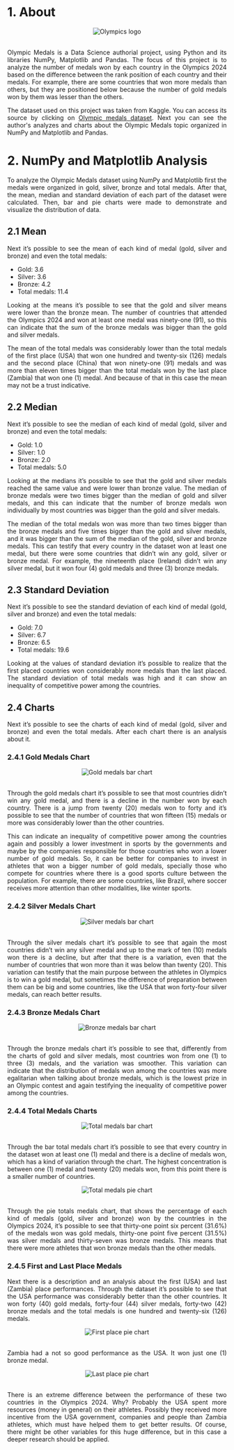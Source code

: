# 1. About

<div align="center">
  <img src="assets/olympics.png" alt="Olympics logo"/>
</div>
<br>
<p align="justify">Olympic Medals is a Data Science authorial project, using Python and its libraries NumPy, Matplotlib and Pandas. The focus of this project is to analyze the number of medals won by each country in the Olympics 2024 based on the difference between the rank position of each country and their medals. For example, there are some countries that won more medals than others, but they are positioned below because the number of gold medals won by them was lesser than the others.</p>
  
<p align="justify">The dataset used on this project was taken from Kaggle. You can access its source by clicking on <a href="https://www.kaggle.com/datasets/berkayalan/paris-2024-olympics-medals/data" target="_blank" rel="noopener noreferrer">Olympic medals dataset</a>. Next you can see the author's analyzes and charts about the Olympic Medals topic organized in NumPy and Matplotlib and Pandas.</p>

# 2. NumPy and Matplotlib Analysis

<p align="justify">To analyze the Olympic Medals dataset using NumPy and Matplotlib first the medals were organized in gold, silver, bronze and total medals. After that, the mean, median and standard deviation of each part of the dataset were calculated. Then, bar and pie charts were made to demonstrate and visualize the distribution of data.</p>

## 2.1 Mean

<p align="justify">Next it’s possible to see the mean of each kind of medal (gold, silver and bronze) and even the total medals:</p>

<ul>
  <li>Gold: 3.6</li>
  <li>Silver: 3.6</li>
  <li>Bronze: 4.2</li>
  <li>Total medals: 11.4</li>
</ul>

<p align="justify">Looking at the means it’s possible to see that the gold and silver means were lower than the bronze mean. The number of countries that attended the Olympics 2024 and won at least one medal was ninety-one (91), so this can indicate that the sum of the bronze medals was bigger than the gold and silver medals.</p>

<p align="justify">The mean of the total medals was considerably lower than the total medals of the first place (USA) that won one hundred and twenty-six (126) medals and the second place (China) that won ninety-one (91) medals and was more than eleven times bigger than the total medals won by the last place (Zambia) that won one (1) medal. And because of that in this case the mean may not be a trust indicative.</p>

## 2.2 Median

<p align="justify">Next it’s possible to see the median of each kind of medal (gold, silver and bronze) and even the total medals:</p>

<ul>
  <li>Gold: 1.0</li>
  <li>Silver: 1.0</li>
  <li>Bronze: 2.0</li>
  <li>Total medals: 5.0</li>
</ul>

<p align="justify">Looking at the medians it’s possible to see that the gold and silver medals reached the same value and were lower than bronze value. The median of bronze medals were two times bigger than the median of gold and silver medals, and this can indicate that the number of bronze medals won individually by most countries was bigger than the gold and silver medals.</p>

<p align="justify">The median of the total medals won was more than two times bigger than the bronze medals and five times bigger than the gold and silver medals, and it was bigger than the sum of the median of the gold, silver and bronze medals. This can testify that every country in the dataset won at least one medal, but there were some countries that didn’t win any gold, silver or bronze medal. For example, the nineteenth place (Ireland) didn’t win any silver medal, but it won four (4) gold medals and three (3) bronze medals.</p>

## 2.3 Standard Deviation

<p align="justify">Next it’s possible to see the standard deviation of each kind of medal (gold, silver and bronze) and even the total medals:</p>

<ul>
  <li>Gold: 7.0</li>
  <li>Silver: 6.7</li>
  <li>Bronze: 6.5</li>
  <li>Total medals: 19.6</li>
</ul>

<p align="justify">Looking at the values of standard deviation it’s possible to realize that the first placed countries won considerably more medals than the last placed. The standard deviation of total medals was high and it can show an inequality of competitive power among the countries.</p>

## 2.4 Charts

<p align="justify">Next it’s possible to see the charts of each kind of medal (gold, silver and bronze) and even the total medals. After each chart there is an analysis about it.</p>

### 2.4.1 Gold Medals Chart

<div align="center">
  <img src="assets/gold-medals-bar.png" alt="Gold medals bar chart"/>
</div>
<br>
<p align="justify">Through the gold medals chart it’s possible to see that most countries didn’t win any gold medal, and there is a decline in the number won by each country. There is a jump from twenty (20) medals won to forty and it’s possible to see that the number of countries that won fifteen (15) medals or more was considerably lower than the other countries.</p>

<p align="justify">This can indicate an inequality of competitive power among the countries again and possibly a lower investment in sports by the governments and maybe by the companies responsible for those countries who won a lower number of gold medals. So, it can be better for companies to invest in athletes that won a bigger number of gold medals, specially those who compete for countries where there is a good sports culture between the population. For example, there are some countries, like Brazil, where soccer receives more attention than other modalities, like winter sports.</p>

### 2.4.2 Silver Medals Chart

<div align="center">
  <img src="assets/silver-medals-bar.png" alt="Silver medals bar chart"/>
</div>
<br>
<p align="justify">Through the silver medals chart it’s possible to see that again the most countries didn’t win any silver medal and up to the mark of ten (10) medals won there is a decline, but after that there is a variation, even that the number of countries that won more than it was below than twenty (20). This variation can testify that the main purpose between the athletes in Olympics is to win a gold medal, but sometimes the difference of preparation between them can be big and some countries, like the USA that won forty-four silver medals, can reach better results.</p>

### 2.4.3 Bronze Medals Chart

<div align="center">
  <img src="assets/bronze-medals-bar.png" alt="Bronze medals bar chart"/>
</div>
<br>
<p align="justify">Through the bronze medals chart it’s possible to see that, differently from the charts of gold and silver medals, most countries won from one (1) to three (3) medals, and the variation was smoother. This variation can indicate that the distribution of medals won among the countries was more egalitarian when talking about bronze medals, which is the lowest prize in an Olympic contest and again testifying the inequality of competitive power among the countries.</p>

### 2.4.4 Total Medals Charts

<div align="center">
  <img src="assets/total-medals-bar.png" alt="Total medals bar chart"/>
</div>
<br>
<p align="justify">Through the bar total medals chart it’s possible to see that every country in the dataset won at least one (1) medal and there is a decline of medals won, which has a kind of variation through the chart. The highest concentration is between one (1) medal and twenty (20) medals won, from this point there is a smaller number of countries.</p>

<div align="center">
  <img src="assets/total-medals-pie.png" alt="Total medals pie chart"/>
</div>
<br>
<p align="justify">Through the pie totals medals chart, that shows the percentage of each kind of medals (gold, silver and bronze) won by the countries in the Olympics 2024, it’s possible to see that thirty-one point six percent (31.6%) of the medals won was gold medals, thirty-one point five percent (31.5%) was silver medals and thirty-seven was bronze medals. This means that there were more athletes that won bronze medals than the other medals.</p>

### 2.4.5 First and Last Place Medals

<p align="justify">Next there is a description and an analysis about the first (USA) and last (Zambia) place performances. Through the dataset it’s possible to see that the USA performance was considerably better than the other countries. It won forty (40) gold medals, forty-four (44) silver medals, forty-two (42) bronze medals and the total medals is one hundred and twenty-six (126) medals.</p>

<div align="center">
  <img src="assets/first-place-pie.png" alt="First place pie chart"/>
</div>
<br>
<p align="justify">Zambia had a not so good performance as the USA. It won just one (1) bronze medal.</p>

<div align="center">
  <img src="assets/last-place-pie.png" alt="Last place pie chart"/>
</div>
<br>
<p align="justify">There is an extreme difference between the performance of these two countries in the Olympics 2024. Why? Probably the USA spent more resources (money in general) on their athletes. Possibly they received more incentive from the USA government, companies and people than Zambia athletes, which must have helped them to get better results. Of course, there might be other variables for this huge difference, but in this case a deeper research should be applied.</p>
